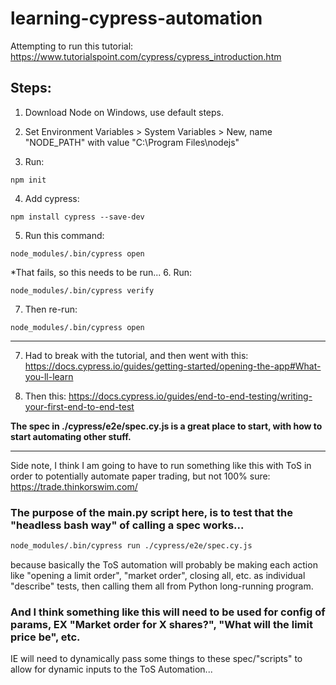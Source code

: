 # learning-cypress-automation

Attempting to run this tutorial: https://www.tutorialspoint.com/cypress/cypress_introduction.htm

## Steps:
1. Download Node on Windows, use default steps.
2. Set Environment Variables > System Variables > New, name "NODE_PATH" with value "C:\Program Files\nodejs"

3. Run:
```
npm init
```
4. Add cypress:
```
npm install cypress --save-dev
```
5. Run this command:
```
node_modules/.bin/cypress open
```
*That fails, so this needs to be run...
6. Run:
```
node_modules/.bin/cypress verify
```
7. Then re-run:
```
node_modules/.bin/cypress open
```

------------------

7. Had to break with the tutorial, and then went with this:
https://docs.cypress.io/guides/getting-started/opening-the-app#What-you-ll-learn

8. Then this:
https://docs.cypress.io/guides/end-to-end-testing/writing-your-first-end-to-end-test

**The spec in ./cypress/e2e/spec.cy.js is a great place to start, with how to start automating other stuff.**

--------------

Side note, I think I am going to have to run something like this with ToS in order to potentially automate paper trading, but not 100% sure: https://trade.thinkorswim.com/

### The purpose of the main.py script here, is to test that the "headless bash way" of calling a spec works... 

```bash
node_modules/.bin/cypress run ./cypress/e2e/spec.cy.js
```

because basically the ToS automation will probably be making  each action like "opening a limit order", "market order", closing all, etc. as individual "describe" tests, then calling them all from Python long-running program.

### And I think something like this will need to be used for config of params, EX "Market order for X shares?", "What will the limit price be", etc. 
IE will need to dynamically pass some things to these spec/"scripts" to allow for dynamic inputs to the ToS Automation...
